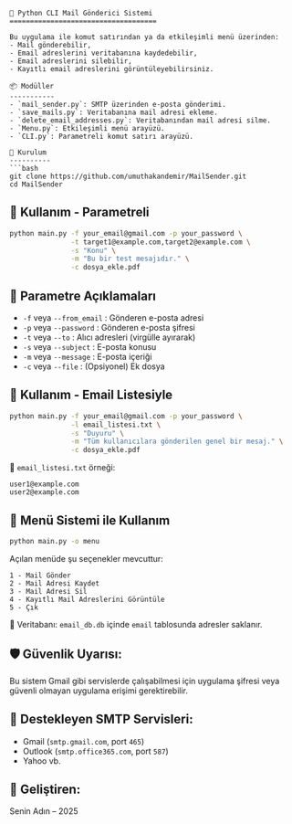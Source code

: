 ```
📧 Python CLI Mail Gönderici Sistemi
====================================

Bu uygulama ile komut satırından ya da etkileşimli menü üzerinden:
- Mail gönderebilir,
- Email adreslerini veritabanına kaydedebilir,
- Email adreslerini silebilir,
- Kayıtlı email adreslerini görüntüleyebilirsiniz.

📦 Modüller
-----------
- `mail_sender.py`: SMTP üzerinden e-posta gönderimi.
- `save_mails.py`: Veritabanına mail adresi ekleme.
- `delete_email_addresses.py`: Veritabanından mail adresi silme.
- `Menu.py`: Etkileşimli menü arayüzü.
- `CLI.py`: Parametreli komut satırı arayüzü.

🚀 Kurulum
----------
```bash
git clone https://github.com/umuthakandemir/MailSender.git
cd MailSender
```

📜 Kullanım - Parametreli
-------------------------

```bash
python main.py -f your_email@gmail.com -p your_password \
               -t target1@example.com,target2@example.com \
               -s "Konu" \
               -m "Bu bir test mesajıdır." \
               -c dosya_ekle.pdf
```

📝 Parametre Açıklamaları
-------------------------
- `-f` veya `--from_email`   : Gönderen e-posta adresi
- `-p` veya `--password`     : Gönderen e-posta şifresi
- `-t` veya `--to`           : Alıcı adresleri (virgülle ayırarak)
- `-s` veya `--subject`      : E-posta konusu
- `-m` veya `--message`      : E-posta içeriği
- `-c` veya `--file`         : (Opsiyonel) Ek dosya

📜 Kullanım - Email Listesiyle
-----------------------------
```bash
python main.py -f your_email@gmail.com -p your_password \
               -l email_listesi.txt \
               -s "Duyuru" \
               -m "Tüm kullanıcılara gönderilen genel bir mesaj." \
               -c dosya_ekle.pdf
```

📂 `email_listesi.txt` örneği:
```
user1@example.com
user2@example.com
```

📜 Menü Sistemi ile Kullanım
----------------------------
```bash
python main.py -o menu
```

Açılan menüde şu seçenekler mevcuttur:

```
1 - Mail Gönder
2 - Mail Adresi Kaydet
3 - Mail Adresi Sil
4 - Kayıtlı Mail Adreslerini Görüntüle
5 - Çık
```

📁 Veritabanı: `email_db.db` içinde `email` tablosunda adresler saklanır.

🛡️ Güvenlik Uyarısı:
---------------------
Bu sistem Gmail gibi servislerde çalışabilmesi için uygulama şifresi veya güvenli olmayan uygulama erişimi gerektirebilir.

🌟 Destekleyen SMTP Servisleri:
-------------------------------
- Gmail (`smtp.gmail.com`, port `465`)
- Outlook (`smtp.office365.com`, port `587`)
- Yahoo vb.

🔧 Geliştiren:
-------------
Senin Adın – 2025
```
